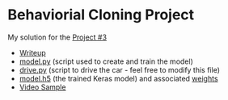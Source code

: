 # Behaviorial Cloning Project

My solution for the [Project #3](https://github.com/udacity/CarND-Behavioral-Cloning-P3.git)

* [Writeup](./Project3.pdf)
* [model.py](./model.py) (script used to create and train the model)
* [drive.py](./drive.py) (script to drive the car - feel free to modify this file)
* [model.h5](./model.h5) (the trained Keras model) and associated [weights](./weights.hdf5)
* [Video Sample](./run1.mp4)

